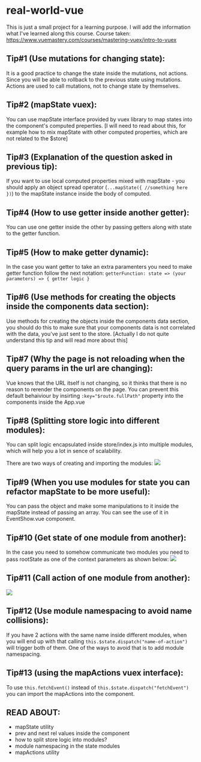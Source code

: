 # real-world-vue

This is just a small project for a learning purpose. I will add the information what I've learned along this course.
Course taken: https://www.vuemastery.com/courses/mastering-vuex/intro-to-vuex

## Tip#1 (Use mutations for changing state):

It is a good practice to change the state inside the mutations, not actions. Since you will be able to rollback to the previous state using mutations. Actions are used to call mutations, not to change state by themselves.

## Tip#2 (mapState vuex):

You can use mapState interface provided by vuex library to map states into the component's computed preperties. [I will need to read about this, for example how to mix mapState with other computed properties, which are not related to the $store]

## Tip#3 (Explanation of the question asked in previous tip):

If you want to use local computed properties mixed with mapState - you should apply an object spread operator (`...mapState({ //something here })`) to the mapState instance inside the body of computed.

## Tip#4 (How to use getter inside another getter):

You can use one getter inside the other by passing getters along with state to the getter function.

## Tip#5 (How to make getter dynamic):

In the case you want getter to take an extra paramenters you need to make getter function follow the next notation: `getterFunction: state => (your parameters) => { getter logic }`

## Tip#6 (Use methods for creating the objects inside the components data section):

Use methods for creating the objects inside the components data section, you should do this to make sure that your components data is not correlated with the data, you've just sent to the store. [Actually I do not quite understand this tip and will read more about this]

## Tip#7 (Why the page is not reloading when the query params in the url are changing):

Vue knows that the URL itself is not changing, so it thinks that there is no reason to rerender the components on the page. You can prevent this default behaiviour by insirting `:key="$route.fullPath"` property into the <router-view /> components inside the App.vue

## Tip#8 (Splitting store logic into different modules):

You can split logic encapsulated inside store/index.js into multiple modules, which will help you a lot in sence of scalability.

There are two ways of creating and importing the modules:
![](https://i.imgur.com/JiA1TGi.png)

## Tip#9 (When you use modules for state you can refactor mapState to be more useful):

You can pass the object and make some manipulations to it inside the mapState instead of passing an array. You can see the use of it in EventShow.vue component.

## Tip#10 (Get state of one module from another):

In the case you need to somehow communicate two modules you need to pass rootState as one of the context parameters as shown below:
![](https://i.imgur.com/JCHvoC4.png)

## Tip#11 (Call action of one module from another):

![](https://i.imgur.com/O1NzGlT.png)

## Tip#12 (Use module namespacing to avoid name collisions):

If you have 2 actions with the same name inside different modules, when you will end up with that calling `this.$state.dispatch("name-of-action")` will trigger both of them. One of the ways to avoid that is to add module namespacing.

## Tip#13 (using the mapActions vuex interface):

To use `this.fetchEvent()` instead of `this.$state.dispatch("fetchEvent")` you can import the mapActions into the component.

## READ ABOUT:

- mapState utility
- prev and next rel values inside the <router-link /> component
- how to split store logic into modules?
- module namespacing in the state modules
- mapActions utility

